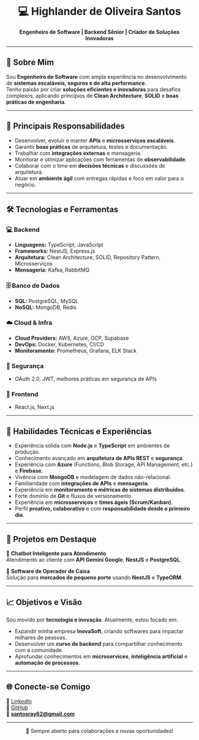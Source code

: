 <h1 align="center">💻 Highlander de Oliveira Santos</h1>

<p align="center">
  <strong>Engenheiro de Software | Backend Sênior | Criador de Soluções Inovadoras</strong>
</p>

---

## 🚀 Sobre Mim
Sou **Engenheiro de Software** com ampla experiência no desenvolvimento de **sistemas escaláveis, seguros e de alta performance**.  
Tenho paixão por criar **soluções eficientes e inovadoras** para desafios complexos, aplicando princípios de **Clean Architecture**, **SOLID** e **boas práticas de engenharia**.

---

## 🧠 Principais Responsabilidades
- Desenvolver, evoluir e manter **APIs** e **microsserviços escaláveis**.  
- Garantir **boas práticas** de arquitetura, testes e documentação.  
- Trabalhar com **integrações externas** e mensageria.  
- Monitorar e otimizar aplicações com ferramentas de **observabilidade**.  
- Colaborar com o time em **decisões técnicas** e discussões de arquitetura.  
- Atuar em **ambiente ágil** com entregas rápidas e foco em valor para o negócio.

---

## 🛠️ Tecnologias e Ferramentas

### 💻 Backend
- **Linguagens:** TypeScript, JavaScript  
- **Frameworks:** NestJS, Express.js  
- **Arquitetura:** Clean Architecture, SOLID, Repository Pattern, Microsserviços  
- **Mensageria:** Kafka, RabbitMQ  

### 🗄️ Banco de Dados
- **SQL:** PostgreSQL, MySQL  
- **NoSQL:** MongoDB, Redis  

### ☁️ Cloud & Infra
- **Cloud Providers:** AWS, Azure, GCP, Supabase  
- **DevOps:** Docker, Kubernetes, CI/CD  
- **Monitoramento:** Prometheus, Grafana, ELK Stack  

### 🔐 Segurança
- OAuth 2.0, JWT, melhores práticas em segurança de APIs  

### 🧩 Frontend
- React.js, Next.js  

---

## 💼 Habilidades Técnicas e Experiências
- Experiência sólida com **Node.js** e **TypeScript** em ambientes de produção.  
- Conhecimento avançado em **arquitetura de APIs REST** e **segurança**.  
- Experiência com **Azure** (Functions, Blob Storage, API Management, etc.) e **Firebase**. 
- Vivência com **MongoDB** e modelagem de dados não-relacional.  
- Familiaridade com **integrações de APIs** e **mensageria**.  
- Experiência em **monitoramento e métricas de sistemas distribuídos**.  
- Forte domínio de **Git** e fluxos de versionamento.  
- Experiência em **microsserviços** e **times ágeis (Scrum/Kanban)**.  
- Perfil **proativo, colaborativo** e com **responsabilidade desde o primeiro dia**.  

---

## 💼 Projetos em Destaque
🚀 **Chatbot Inteligente para Atendimento**  
Atendimento ao cliente com **API Gemini Google**, **NestJS** e **PostgreSQL**.  

🧾 **Software de Operador de Caixa**  
Solução para **mercados de pequeno porte** usando **NestJS** e **TypeORM**.  

---

## 📈 Objetivos e Visão
Sou movido por **tecnologia e inovação**. Atualmente, estou focado em:  
- Expandir minha empresa **InovaSoft**, criando softwares para impactar milhares de pessoas.  
- Desenvolver um **curso de backend** para compartilhar conhecimento com a comunidade.  
- Aprofundar conhecimentos em **microservices**, **inteligência artificial** e **automação de processos**.

---

## 🌐 Conecte-se Comigo
📎 [LinkedIn](https://linkedin.com/in/highlandersantos)  
🐙 [GitHub](https://github.com/highlander08)  
📧 **santosray62@gmail.com**

---

<p align="center">🚀 Sempre aberto para colaborações e novas oportunidades!</p>
